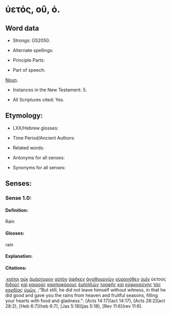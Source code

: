 # ὑετός, οῦ, ὁ.

<!-- Status: S2=NeedsFinalCheck -->
<!-- Lexica used for edits: BDAG, FFM, LN, A-S -->

## Word data

* Strongs: G52050.

* Alternate spellings:

* Principle Parts: 

* Part of speech: 

[Noun](http://ugg.readthedocs.io/en/latest/noun.html).

* Instances in the New Testament: 5.

* All Scriptures cited: Yes.

## Etymology: 

* LXX/Hebrew glosses: 

* Time Period/Ancient Authors: 

* Related words: 

* Antonyms for all senses:

* Synonyms for all senses: 

## Senses: 

### Sense 1.0:

#### Definition: 

Rain 

#### Glosses:

rain

#### Explanation:

#### Citations:

;[καίτοι](../G25430/01.md) [οὐκ](../G37560/01.md) [ἀμάρτυρον](../G02670/01.md) [αὑτὸν](../G08460/01.md) [ἀφῆκεν](../G08630/01.md) [ἀγαθουργῶν](../G00140/01.md) [οὐρανόθεν](../G37710/01.md) [ὑμῖν](../G47710/01.md) ὑετοὺς [διδοὺς](../G13250/01.md) [καὶ](../G25320/01.md) [καιροὺς](../G25400/01.md) [καρποφόρους](../G25930/01.md) [ἐμπιπλῶν](../G17050/01.md) [τροφῆς](../G51600/01.md) [καὶ](../G25320/01.md) [εὐφροσύνης](../G21670/01.md) [τὰς](../G35880/01.md) [καρδίας](../G25880/01.md) [ὑμῶν](../G47710/01.md), 
;"But still, he did not leave himself without witness, in that he did good and gave you the rains from heaven and fruitful seasons, filling your hearts with food and gladness.":
[Acts 14:17](act 14:17),  [Acts 28:2](act 28:2),  [Heb 6:7](heb 6:7),  [Jas 5:18](jas 5:18),  [Rev 11:6](rev 11:6).  
